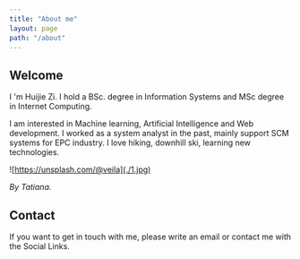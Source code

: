 ```yaml
---
title: "About me"
layout: page
path: "/about"
---
```


## Welcome 

I 'm Huijie Zi. I hold a BSc. degree in Information Systems and MSc degree in Internet Computing. 

I am interested in Machine learning, Artificial Intelligence and Web development. I worked as a system analyst in the past, mainly support SCM systems for EPC industry. I love hiking, downhill ski, learning new technologies.  

![https://unsplash.com/@veila](./1.jpg)

*By Tatiana.*

## Contact

If you want to get in touch with me, please write an email or contact me with the Social Links.